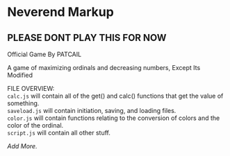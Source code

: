 # Neverend Markup
## PLEASE DONT PLAY THIS FOR NOW
Official Game By PATCAIL


A game of maximizing ordinals and decreasing numbers, Except Its Modified

FILE OVERVIEW:<br>
`calc.js` will contain all of the get() and calc() functions that get the value of something.<br>
`saveload.js` will contain initiation, saving, and loading files.<br>
`color.js` will contain functions relating to the conversion of colors and the color of the ordinal.<br>
`script.js` will contain all other stuff.

*Add More.*
